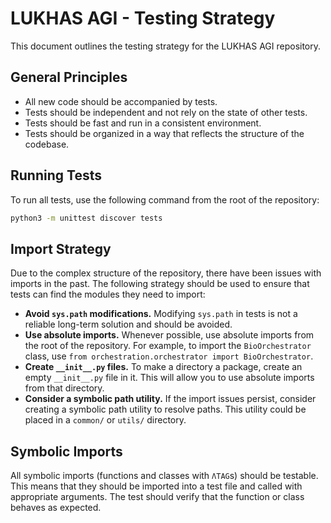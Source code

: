 # LUKHAS AGI - Testing Strategy

This document outlines the testing strategy for the LUKHAS AGI repository.

## General Principles

*   All new code should be accompanied by tests.
*   Tests should be independent and not rely on the state of other tests.
*   Tests should be fast and run in a consistent environment.
*   Tests should be organized in a way that reflects the structure of the codebase.

## Running Tests

To run all tests, use the following command from the root of the repository:

```bash
python3 -m unittest discover tests
```

## Import Strategy

Due to the complex structure of the repository, there have been issues with imports in the past. The following strategy should be used to ensure that tests can find the modules they need to import:

*   **Avoid `sys.path` modifications.** Modifying `sys.path` in tests is not a reliable long-term solution and should be avoided.
*   **Use absolute imports.** Whenever possible, use absolute imports from the root of the repository. For example, to import the `BioOrchestrator` class, use `from orchestration.orchestrator import BioOrchestrator`.
*   **Create `__init__.py` files.** To make a directory a package, create an empty `__init__.py` file in it. This will allow you to use absolute imports from that directory.
*   **Consider a symbolic path utility.** If the import issues persist, consider creating a symbolic path utility to resolve paths. This utility could be placed in a `common/` or `utils/` directory.

## Symbolic Imports

All symbolic imports (functions and classes with `ΛTAG`s) should be testable. This means that they should be imported into a test file and called with appropriate arguments. The test should verify that the function or class behaves as expected.
